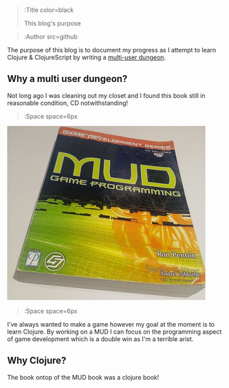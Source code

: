 > :Title color=black
>
> This blog's purpose

> :Author src=github

The purpose of this blog is to document my progress as I attempt to learn Clojure & ClojureScript by writing a [multi-user dungeon](https://en.wikipedia.org/wiki/MUD).

Why a multi user dungeon?
------------------------
Not long ago I was cleaning out my closet and I found this book still in reasonable condition, CD notwithstanding!
> :Space space=6px

![Book](/img/mud-book.jpg)

> :Space space=6px

I've always wanted to make a game however my goal at the moment is to learn Clojure. By working on a MUD I can focus on the programming aspect of game development which is a double win as I'm a terrible arist.

Why Clojure?
------------
The book ontop of the MUD book was a clojure book!